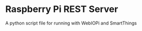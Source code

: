 Raspberry Pi REST Server
=======================
A python script file for running with WebIOPi and SmartThings

